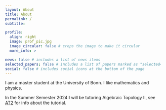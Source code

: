 ```yaml
---
layout: About
title: About
permalink: /
subtitle:

profile:
  align: right
  image: prof_pic.jpg
  image_circular: false # crops the image to make it circular
  more_info: >

news: false # includes a list of news items
selected_papers: false # includes a list of papers marked as "selected={true}"
social: false # includes social icons at the bottom of the page
---
```


I am a master student at the University of Bonn. I like mathematics and physics.

In the Summer Semester 2024 I will be tutoring Algebraic Topology II, see [AT2](/AT2/) for info about the tutorial.


